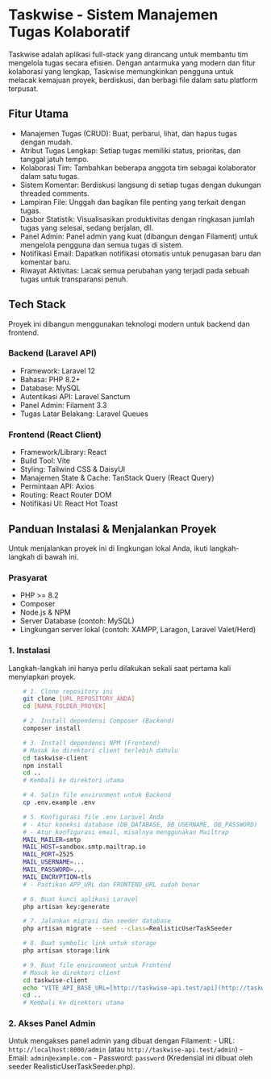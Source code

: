 # Taskwise - Sistem Manajemen Tugas Kolaboratif
Taskwise adalah aplikasi full-stack yang dirancang untuk membantu tim mengelola tugas secara efisien. Dengan antarmuka yang modern dan fitur kolaborasi yang lengkap, Taskwise memungkinkan pengguna untuk melacak kemajuan proyek, berdiskusi, dan berbagi file dalam satu platform terpusat.
## Fitur Utama
- Manajemen Tugas (CRUD): Buat, perbarui, lihat, dan hapus tugas dengan mudah.
- Atribut Tugas Lengkap: Setiap tugas memiliki status, prioritas, dan tanggal jatuh tempo.
- Kolaborasi Tim: Tambahkan beberapa anggota tim sebagai kolaborator dalam satu tugas.
- Sistem Komentar: Berdiskusi langsung di setiap tugas dengan dukungan threaded comments.
- Lampiran File: Unggah dan bagikan file penting yang terkait dengan tugas.
- Dasbor Statistik: Visualisasikan produktivitas dengan ringkasan jumlah tugas yang selesai, sedang berjalan, dll.
- Panel Admin: Panel admin yang kuat (dibangun dengan Filament) untuk mengelola pengguna dan semua tugas di sistem.
- Notifikasi Email: Dapatkan notifikasi otomatis untuk penugasan baru dan komentar baru.
- Riwayat Aktivitas: Lacak semua perubahan yang terjadi pada sebuah tugas untuk transparansi penuh.
## Tech Stack
Proyek ini dibangun menggunakan teknologi modern untuk backend dan frontend.
### Backend (Laravel API)
- Framework: Laravel 12
- Bahasa: PHP 8.2+
- Database: MySQL
- Autentikasi API: Laravel Sanctum
- Panel Admin: Filament 3.3
- Tugas Latar Belakang: Laravel Queues
### Frontend (React Client)
- Framework/Library: React
- Build Tool: Vite
- Styling: Tailwind CSS & DaisyUI
- Manajemen State & Cache: TanStack Query (React Query)
- Permintaan API: Axios
- Routing: React Router DOM
- Notifikasi UI: React Hot Toast
## Panduan Instalasi & Menjalankan Proyek
Untuk menjalankan proyek ini di lingkungan lokal Anda, ikuti langkah-langkah di bawah ini.
### Prasyarat
- PHP >= 8.2
- Composer
- Node.js & NPM
- Server Database (contoh: MySQL)
- Lingkungan server lokal (contoh: XAMPP, Laragon, Laravel Valet/Herd)
### 1. Instalasi
Langkah-langkah ini hanya perlu dilakukan sekali saat pertama kali menyiapkan proyek.
```bash
    # 1. Clone repository ini
    git clone [URL_REPOSITORY_ANDA]
    cd [NAMA_FOLDER_PROYEK]

    # 2. Install dependensi Composer (Backend)
    composer install

    # 3. Install dependensi NPM (Frontend)
    # Masuk ke direktori client terlebih dahulu
    cd taskwise-client
    npm install
    cd .. 
    # Kembali ke direktori utama

    # 4. Salin file environment untuk Backend
    cp .env.example .env

    # 5. Konfigurasi file .env Laravel Anda
    # - Atur koneksi database (DB_DATABASE, DB_USERNAME, DB_PASSWORD)
    # - Atur konfigurasi email, misalnya menggunakan Mailtrap
    MAIL_MAILER=smtp
    MAIL_HOST=sandbox.smtp.mailtrap.io
    MAIL_PORT=2525
    MAIL_USERNAME=...
    MAIL_PASSWORD=...
    MAIL_ENCRYPTION=tls
    # - Pastikan APP_URL dan FRONTEND_URL sudah benar

    # 6. Buat kunci aplikasi Laravel
    php artisan key:generate

    # 7. Jalankan migrasi dan seeder database
    php artisan migrate --seed --class=RealisticUserTaskSeeder

    # 8. Buat symbolic link untuk storage
    php artisan storage:link

    # 9. Buat file environment untuk Frontend
    # Masuk ke direktori client
    cd taskwise-client
    echo "VITE_API_BASE_URL=[http://taskwise-api.test/api](http://taskwise-api.test/api)" > .env
    cd ..
    # Kembali ke direktori utama
```

### 2. Akses Panel Admin
Untuk mengakses panel admin yang dibuat dengan Filament:
    - URL: ```http://localhost:8000/admin``` (atau ```http://taskwise-api.test/admin```)
    - Email: ```admin@example.com```
    - Password: ```password```
(Kredensial ini dibuat oleh seeder RealisticUserTaskSeeder.php).
